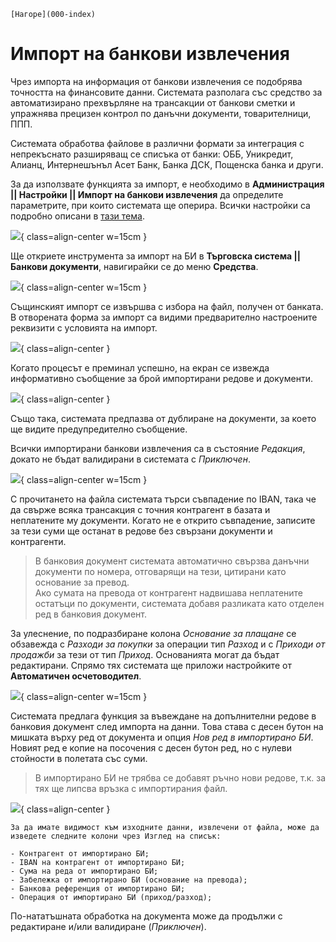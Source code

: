 ```{only} html
[Нагоре](000-index)
```

# Импорт на банкови извлечения

Чрез импорта на информация от банкови извлечения се подобрява точността на финансовите данни. Системата разполага със средство за автоматизирано прехвърляне на трансакции от банкови сметки и упражнява прецизен контрол по данъчни документи, товарителници, ППП.  

Системата обработва файлове в различни формати за интеграция с непрекъснато разширяващ се списъка от банки: ОББ, Уникредит, Алианц, Интернешънъл Асет Банк, Банка ДСК, Пощенска банка и други. 

За да използвате функцията за импорт, е необходимо в **Администрация || Настройки || Импорт на банкови извлечения** да определите параметрите, при които системата ще оперира. Всички настройки са подробно описани в [тази тема](https://www.unicontsoft.com/cms/node/256).    

![](20241121-bank-statement-import1.png){ class=align-center w=15cm }
 
Ще откриете инструмента за импорт на БИ в **Търговска система || Банкови документи**, навигирайки се до меню **Средства**.  

![](20241121-bank-statement-import2.png){ class=align-center w=15cm }
 
Същинският импорт се извършва с избора на файл, получен от банката.  
В отворената форма за импорт са видими предварително настроените реквизити с условията на импорт.  

![](20241121-bank-statement-import3.png){ class=align-center }

Когато процесът е преминал успешно, на екран се извежда информативно съобщение за брой импортирани редове и документи.  

![](20241121-bank-statement-import4.png){ class=align-center }

Също така, системата предпазва от дублиране на документи, за което ще видите предупредително съобщение.  

Всички импортирани банкови извлечения са в състояние *Редакция*, докато не бъдат валидирани в системата с *Приключен*.  
 
![](20241121-bank-statement-import5.png){ class=align-center w=15cm }

С прочитането на файла системата търси съвпадение по IBAN, така че да свърже всяка трансакция с точния контрагент в базата и неплатените му документи. Когато не е открито съвпадение, записите за тези суми ще останат в редове без свързани документи и контрагенти. 

> В банковия документ системата автоматично свързва данъчни документи по номера, отговарящи на тези, цитирани като основание за превод.    
> Ако сумата на превода от контрагент надвишава неплатените остатъци по документи, системата добавя разликата като отделен ред в банковия документ. 

За улеснение, по подразбиране колона *Основание за плащане* се обзавежда с *Разходи за покупки* за операции тип *Разход* и с *Приходи от продажби* за тези от тип *Приход*. Основанията могат да бъдат редактирани. Спрямо тях системата ще приложи настройките от **Автоматичен осчетоводител**.   

![](20241121-bank-statement-import6.png){ class=align-center w=15cm }

Системата предлага функция за въвеждане на допълнителни редове в банковия документ след импорта на данни. Това става с десен бутон на мишката върху ред от документа и опция *Нов ред в импортирано БИ*. Новият ред е копие на посочения с десен бутон ред, но с нулеви стойности в полетата със суми.  

> В импортирано БИ не трябва се добавят ръчно нови редове, т.к. за тях ще липсва връзка с импортирания файл.  

![](20241121-bank-statement-import7.png){ class=align-center }

```{Tip}
За да имате видимост към изходните данни, извлечени от файла, може да изведете следните колони чрез Изглед на списък:  

- Контрагент от импортирано БИ;  
- IBAN на контрагент от импортирано БИ;  
- Сума на реда от импортирано БИ;  
- Забележка от импортирано БИ (основание на превода);  
- Банкова референция от импортирано БИ;  
- Операция от импортирано БИ (приход/разход);  
```
По-нататъшната обработка на документа може да продължи с редактиране и/или валидиране (*Приключен*).  
  
